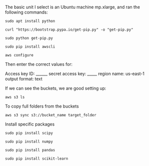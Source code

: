 The basic unit I select is an Ubuntu machine mp.xlarge, and ran the following commands:
```
sudo apt install python

curl "https://bootstrap.pypa.io/get-pip.py" -o "get-pip.py"

sudo python get-pip.py

sudo pip install awscli

aws configure

```

Then enter the correct values for:

Access key ID: ______
secret access key: _____
region name: us-east-1
output format: text

If we can see the buckets, we are good setting up:
```
aws s3 ls
```

To copy full folders from the buckets
```
aws s3 sync s3://bucket_name target_folder
```
Install specific packages

```
sudo pip install scipy

sudo pip install numpy

sudo pip install pandas

sudo pip install scikit-learn
```
